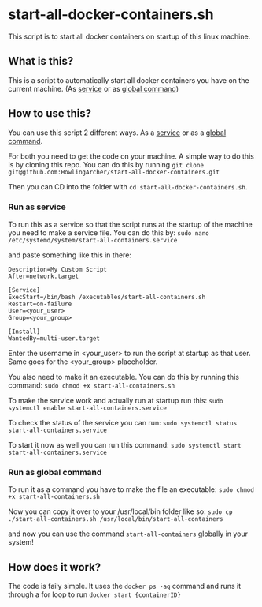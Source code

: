 # start-all-docker-containers.sh
This script is to start all docker containers on startup of this linux machine.

## What is this?
This is a script to automatically start all docker containers you have on the current machine. (As [service](#run-as-service) or as [global command](#run-as-global-command))

## How to use this?
You can use this script 2 different ways. As a [service](#run-as-service) or as a [global command](#run-as-global-command).

For both you need to get the code on your machine. A simple way to do this is by cloning this repo. You can do this by running `git clone git@github.com:HowlingArcher/start-all-docker-containers.git`

Then you can CD into the folder with `cd start-all-docker-containers.sh`.

### Run as service
To run this as a service so that the script runs at the startup of the machine you need to make a service file. You can do this by:
```sudo nano /etc/systemd/system/start-all-containers.service```

and paste something like this in there:
```[Unit]
Description=My Custom Script
After=network.target

[Service]
ExecStart=/bin/bash /executables/start-all-containers.sh
Restart=on-failure
User=<your_user>
Group=<your_group>

[Install]
WantedBy=multi-user.target
```

Enter the username in <your_user> to run the script at startup as that user.
Same goes for the <your_group> placeholder.


You also need to make it an executable.
You can do this by running this command:
```sudo chmod +x start-all-containers.sh```

To make the service work and actually run at startup run this:
```sudo systemctl enable start-all-containers.service```

To check the status of the service you can run:
```sudo systemctl status start-all-containers.service```

To start it now as well you can run this command:
```sudo systemctl start start-all-containers.service```

### Run as global command
To run it as a command you have to make the file an executable:
```sudo chmod +x start-all-containers.sh```

Now you can copy it over to your /usr/local/bin folder like so:
```sudo cp ./start-all-containers.sh /usr/local/bin/start-all-containers```

and now you can use the command `start-all-containers` globally in your system!

## How does it work?
The code is faily simple. It uses the `docker ps -aq` command and runs it through a for loop to run `docker start {containerID}`

